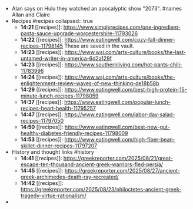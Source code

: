 - Alan says on Hulu they watched an apocalyptic show "2073". #names Allan and Claire
- Recipes #recipes
  collapsed:: true
	- **14:21** [[recipes]]:  https://www.simplyrecipes.com/one-ingredient-pasta-sauce-upgrade-worcestershire-11793026
	- **14:22** [[recipes]]:  https://www.eatingwell.com/cozy-fall-dinner-recipes-11798145 These are saved in the vault.
	- **14:23** [[recipes]]:  https://www.wsj.com/arts-culture/books/the-last-untamed-writer-in-america-6d2a129f
	- **14:23** [[recipes]]:  https://www.southernliving.com/hot-pants-chili-11783996
	- **14:24** [[recipes]]:  https://www.wsj.com/arts-culture/books/the-enlightenment-review-waves-of-new-thinking-de18b58b
	- **14:29** [[recipes]]:  https://www.eatingwell.com/best-high-protein-15-minute-lunch-recipes-11798059
	- **14:37** [[recipes]]:  https://www.eatingwell.com/popular-lunch-recipes-heart-health-11795257
	- **14:47** [[recipes]]:  https://www.eatingwell.com/labor-day-salad-recipes-11797050
	- **14:50** [[recipes]]:  https://www.eatingwell.com/best-new-gut-healthy-diabetes-friendly-recipes-11798009
	- **14:53** [[recipes]]:  https://www.eatingwell.com/high-fiber-bean-skillet-dinner-recipes-11797207
- History and thought links #history
	- **14:41** [[recipes]]:  https://greekreporter.com/2025/08/21/great-escape-ten-thousand-ancient-greek-warriors-fled-persia/
	- **14:45** [[recipes]]:  https://greekreporter.com/2025/08/27/ancient-greek-archimedes-death-ray-recreated/
	- **14:42** [[recipes]]:  https://greekreporter.com/2025/08/23/philoctetes-ancient-greek-tragedy-virtue-rationalism/
-
